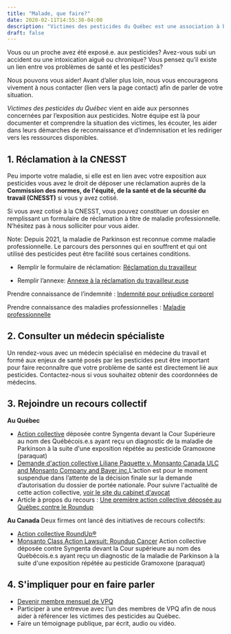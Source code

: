 ```yaml
---
title: "Malade, que faire?"
date: 2020-02-11T14:55:38-04:00
description: "Victimes des pesticides du Québec est une association à but non lucratif qui vise à informer, orienter, mobiliser, diffuser et promouvoir"
draft: false
---
```

Vous ou un proche avez été exposé.e. aux pesticides? Avez-vous subi un accident ou  une intoxication aiguë ou chronique? Vous pensez qu’il existe un lien entre vos problèmes de santé et les pesticides? 

Nous pouvons vous aider! Avant d’aller plus loin, nous vous encourageons vivement à nous contacter (lien vers la page contact) afin de parler de votre situation. 


*Victimes des pesticides du Québec* vient en aide aux personnes concernées par l’exposition aux pesticides. Notre équipe est là pour documenter et comprendre la situation des victimes, les écouter, les aider dans leurs démarches de reconnaissance et d’indemnisation et les rediriger vers les ressources disponibles.

## 1. Réclamation à la CNESST

Peu importe votre maladie, si elle est en lien avec votre exposition aux pesticides vous avez le droit de déposer une réclamation auprès de la **Commission des normes, de l'équité, de la santé et de la sécurité du travail (CNESST)** si vous y avez cotisé. 

Si vous avez cotisé à la CNESST, vous pouvez constituer un dossier en remplissant un formulaire de réclamation à titre de maladie professionnelle. N’hésitez pas à nous solliciter pour vous aider.

Note: Depuis 2021, la maladie de Parkinson est reconnue comme maladie professionnelle. Le parcours des personnes qui en souffrent et qui ont utilisé des pesticides peut être facilité sous certaines conditions. 

* Remplir le formulaire de réclamation: [Réclamation du travailleur](https://www.cnesst.gouv.qc.ca/sites/default/files/documents/reclamation%20du%20travailleur.pdf)

* Remplir l’annexe: [Annexe à la réclamation du travailleur.euse](https://www.cnesst.gouv.qc.ca/fr/organisation/documentation/formulaires-publications/annexe-reclamation-travailleur-maladie-1)

Prendre connaissance de l’indemnité : [Indemnité pour préjudice corporel](https://www.cnesst.gouv.qc.ca/fr/demarches-formulaires/travailleuses-travailleurs/indemnites-remboursements/indemnites/indemnite-pour-prejudice-corporel)

Prendre connaissance des maladies professionnelles : [Maladie professionnelle](https://www.cnesst.gouv.qc.ca/fr/demarches-formulaires/travailleuses-travailleurs/accident-travail-maladie-professionnelle/maladie-professionnelle)

## 2. Consulter un médecin spécialiste

Un rendez-vous avec un médecin spécialisé en médecine du travail et formé aux enjeux de santé posés par les pesticides peut être important pour faire reconnaître que votre problème de santé est directement lié aux pesticides. Contactez-nous si vous souhaitez obtenir des coordonnées de médecins.

## 3. Rejoindre un recours collectif

**Au Québec**
* [Action collective](https://www.siskinds.com/class-action/gramoxone-paraquat/?lang=fr) déposée contre Syngenta devant la Cour Supérieure au nom des Québécois.e.s ayant reçu un diagnostic de la maladie de Parkinson à la suite d'une exposition répétée au pesticide Gramoxone (paraquat)
* [Demande d'action collective Liliane Paquette v. Monsanto Canada ULC and Monsanto Company and Bayer inc.](https://www.registredesactionscollectives.quebec/fr/Consulter/ApercuDemande?NoDossier=200-06-000230-196)L’action est pour le moment suspendue dans l’attente de la décision finale sur la demande d’autorisation du dossier de portée nationale. Pour suivre l'actualité de cette action collective, [voir le site du cabinet d'avocat](https://dlblegal.ca/fr/roundup/)
* Article à propos du recours : [Une première action collective déposée au Québec contre le Roundup](https://www.tvanouvelles.ca/2019/05/23/une-action-collective-deposee-au-quebec-contre-le-roundup)

**Au Canada**
Deux firmes ont lancé des initiatives de recours collectifs:
* [Action collective RoundUp®](https://www.merchantlaw.com/class-actions/recent-updates/roundup-class-action-action-collective-roundup)
* [Monsanto Class Action Lawsuit: Roundup Cancer](https://diamondlaw.ca/class-action-litigation-monsanto-roundup-cancer)
Action collective déposée contre Syngenta devant la Cour supérieure au nom des Québécois.e.s ayant reçu un diagnostic de la maladie de Parkinson à la suite d'une exposition répétée au pesticide Gramoxone (paraquat)

## 4. S'impliquer pour en faire parler

* [Devenir membre mensuel de VPQ](https://www.victimespesticidesquebec.org/#contact)
* Participer à une entrevue avec l’un des membres de VPQ afin de nous aider à référencer les victimes des pesticides au Québec.
* Faire un témoignage publique, par écrit, audio ou vidéo.

